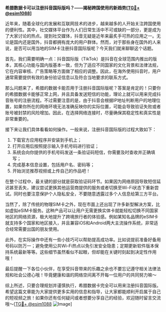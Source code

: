 **希腊数据卡可以注册抖音国际版吗？——揭秘跨国使用的新趋势[[TG💪+ @esim1088](https://t.me/s/esim1088)]**

近年来，随着全球化的发展和互联网技术的进步，越来越多的人开始关注跨国使用的便利性。其中，社交媒体平台作为人们日常生活中不可或缺的一部分，更是成为了大家讨论的热点。提到社交媒体，抖音无疑是近年来最炙手可热的应用之一。无论是国内还是国外，抖音都拥有庞大的用户群体。然而，对于那些身在国外的人来说，是否可以用当地的SIM卡注册抖音国际版呢？今天我们就来聊聊这个话题。

首先，我们需要明确一点：抖音国际版（TikTok）是抖音在全球范围内推出的版本，其核心功能与国内版基本一致，但为了适应不同国家的文化背景和法律法规，它在内容审核、广告策略等方面做了相应的调整。因此，在海外使用抖音时，用户通常需要提供有效的身份验证信息以及符合当地要求的联系方式。

那么问题来了，希腊的数据卡能否用于注册抖音国际版呢？答案是肯定的！只要你的希腊数据卡能够正常上网，并且具备发送短信的功能，理论上就可以用来完成抖音账号的注册流程。不过需要注意的是，由于抖音会根据IP地址判断用户的地理位置，如果你所在的网络环境无法准确反映你的实际位置，可能会导致验证失败或者账号被封禁的风险增加。因此，在选择网络连接时，尽量确保其稳定性和真实性是非常重要的。

接下来让我们具体看看如何操作。一般来说，注册抖音国际版的过程大致如下：
1. 下载官方应用程序并安装到手机上；
2. 打开应用后按照提示输入手机号码进行验证；
3. 系统会向你提供的手机号码发送一条验证码短信，你需要及时查收并正确填写；
4. 完成基本信息设置，包括用户名、密码等；
5. 开始浏览推荐视频或上传自己的作品吧！

在整个过程中，最关键的部分就是获取验证码环节。如果因为网络原因导致短信延迟甚至丢失，建议尝试更换其他运营商提供的服务或者切换至Wi-Fi状态下重新尝试。同时也要注意保护个人隐私安全，不要随意透露过多个人信息给第三方平台。

当然了，除了传统的物理SIM卡之外，现在市面上还出现了许多新型解决方案，比如虚拟eSIM卡服务。这种产品可以让用户无需更换实体卡就能轻松切换不同国家地区的网络资源，极大地提升了跨境旅行者的体验感。例如某知名品牌的eSIM卡就支持多个国家和地区接入，并且兼容iOS和Android两大主流操作系统，非常适合经常需要出国的朋友使用。

此外，在实际操作中还有一些小技巧可以帮助提高成功率。比如说提前准备好备用号码以防万一；避免使用公共Wi-Fi热点以免引发安全隐患；定期更新软件版本保持系统最新等等。这些细节虽然看似不起眼，但却能在关键时刻起到决定性作用哦！

最后提醒一下各位小伙伴，在享受抖音带来的乐趣之余也不要忘记遵守相关法律法规和社会公德心哦！毕竟健康和谐的网络空间离不开每一位用户的共同努力嘛～

综上所述，只要合理规划并谨慎执行，希腊数据卡完全可以用来注册抖音国际版。希望这篇文章能为大家提供更多实用的信息和指导，让大家都能顺利开启属于自己的短视频之旅！如果你还有任何疑问或者想要分享自己的经验，欢迎随时留言交流哦～[[TG💪+ @esim1088](https://t.me/s/esim1088) ![Image](https://i.postimg.cc/4NQfJmqS/Snipaste-2025-05-13-00-14-12.png)]